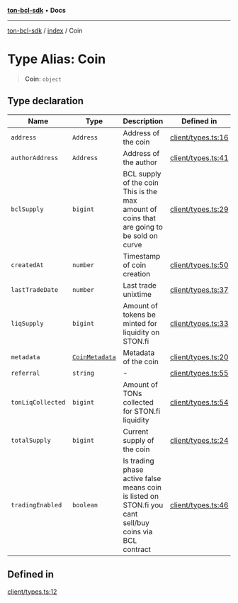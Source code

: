 [**ton-bcl-sdk**](../../README.md) • **Docs**

***

[ton-bcl-sdk](../../README.md) / [index](../README.md) / Coin

# Type Alias: Coin

> **Coin**: `object`

## Type declaration

| Name | Type | Description | Defined in |
| ------ | ------ | ------ | ------ |
| `address` | `Address` | Address of the coin | [client/types.ts:16](https://github.com/ton-fun-tech/ton-bcl-sdk/blob/ffd6d588d9dc3d518bbd0964504b3e82bf668687/src/client/types.ts#L16) |
| `authorAddress` | `Address` | Address of the author | [client/types.ts:41](https://github.com/ton-fun-tech/ton-bcl-sdk/blob/ffd6d588d9dc3d518bbd0964504b3e82bf668687/src/client/types.ts#L41) |
| `bclSupply` | `bigint` | BCL supply of the coin This is the max amount of coins that are going to be sold on curve | [client/types.ts:29](https://github.com/ton-fun-tech/ton-bcl-sdk/blob/ffd6d588d9dc3d518bbd0964504b3e82bf668687/src/client/types.ts#L29) |
| `createdAt` | `number` | Timestamp of coin creation | [client/types.ts:50](https://github.com/ton-fun-tech/ton-bcl-sdk/blob/ffd6d588d9dc3d518bbd0964504b3e82bf668687/src/client/types.ts#L50) |
| `lastTradeDate` | `number` | Last trade unixtime | [client/types.ts:37](https://github.com/ton-fun-tech/ton-bcl-sdk/blob/ffd6d588d9dc3d518bbd0964504b3e82bf668687/src/client/types.ts#L37) |
| `liqSupply` | `bigint` | Amount of tokens be minted for liquidity on STON.fi | [client/types.ts:33](https://github.com/ton-fun-tech/ton-bcl-sdk/blob/ffd6d588d9dc3d518bbd0964504b3e82bf668687/src/client/types.ts#L33) |
| `metadata` | [`CoinMetadata`](CoinMetadata.md) | Metadata of the coin | [client/types.ts:20](https://github.com/ton-fun-tech/ton-bcl-sdk/blob/ffd6d588d9dc3d518bbd0964504b3e82bf668687/src/client/types.ts#L20) |
| `referral` | `string` | - | [client/types.ts:55](https://github.com/ton-fun-tech/ton-bcl-sdk/blob/ffd6d588d9dc3d518bbd0964504b3e82bf668687/src/client/types.ts#L55) |
| `tonLiqCollected` | `bigint` | Amount of TONs collected for STON.fi liquidity | [client/types.ts:54](https://github.com/ton-fun-tech/ton-bcl-sdk/blob/ffd6d588d9dc3d518bbd0964504b3e82bf668687/src/client/types.ts#L54) |
| `totalSupply` | `bigint` | Current supply of the coin | [client/types.ts:24](https://github.com/ton-fun-tech/ton-bcl-sdk/blob/ffd6d588d9dc3d518bbd0964504b3e82bf668687/src/client/types.ts#L24) |
| `tradingEnabled` | `boolean` | Is trading phase active false means coin is listed on STON.fi you cant sell/buy coins via BCL contract | [client/types.ts:46](https://github.com/ton-fun-tech/ton-bcl-sdk/blob/ffd6d588d9dc3d518bbd0964504b3e82bf668687/src/client/types.ts#L46) |

## Defined in

[client/types.ts:12](https://github.com/ton-fun-tech/ton-bcl-sdk/blob/ffd6d588d9dc3d518bbd0964504b3e82bf668687/src/client/types.ts#L12)
